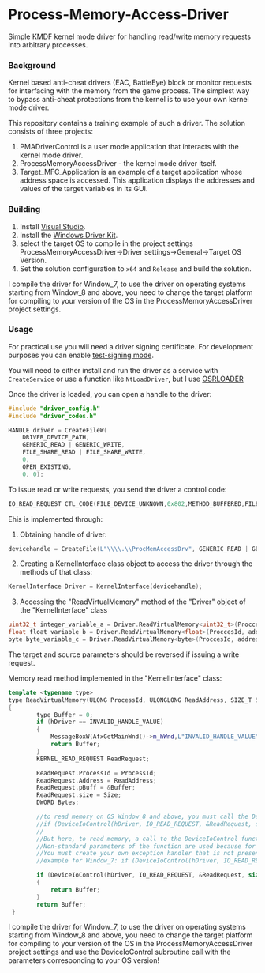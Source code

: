 # Process-Memory-Access-Driver
Simple KMDF kernel mode driver for handling read/write memory requests into arbitrary processes.


### Background

Kernel based anti-cheat drivers (EAC, BattleEye) block or monitor requests for
interfacing with the memory from the game process. The simplest way to bypass anti-cheat protections from the kernel is to use your own kernel mode driver.

This repository contains a training example of such a driver.
The solution consists of three projects:
1. PMADriverControl is a user mode application that interacts with the kernel mode driver.
2. ProcessMemoryAccessDriver - the kernel mode driver itself.
3. Target_MFC_Application is an example of a target application whose address space is accessed.
This application displays the addresses and values of the target variables in its GUI.

### Building

1. Install [Visual Studio](https://www.visualstudio.com/).
2. Install the [Windows Driver Kit](https://docs.microsoft.com/en-us/windows-hardware/drivers/download-the-wdk).
3. select the target OS to compile in the project settings ProcessMemoryAccessDriver->Driver settings->General->Target OS Version.
3. Set the solution configuration to `x64` and `Release` and build the solution.

I compile the driver for Window_7, to use the driver on operating systems starting from Window_8 and above,
you need to change the target platform for compiling to your version of the OS in the ProcessMemoryAccessDriver project settings.

### Usage

For practical use you will need a driver signing certificate. For development
purposes you can enable [test-signing mode](https://docs.microsoft.com/en-us/windows-hardware/drivers/install/the-testsigning-boot-configuration-option).

You will need to either install and run the driver as a service with `CreateService` or use a function like `NtLoadDriver`,
but I use [OSRLOADER](https://www.osronline.com/article.cfm%5Earticle=157.htm)

Once the driver is loaded, you can open a handle to the driver:

```cpp
#include "driver_config.h"
#include "driver_codes.h"

HANDLE driver = CreateFileW(
    DRIVER_DEVICE_PATH, 
    GENERIC_READ | GENERIC_WRITE, 
    FILE_SHARE_READ | FILE_SHARE_WRITE, 
    0, 
    OPEN_EXISTING, 
    0, 0);
```

To issue read or write requests, you send the driver a control code:
```cpp
IO_READ_REQUEST CTL_CODE(FILE_DEVICE_UNKNOWN,0x802,METHOD_BUFFERED,FILE_SPECIAL_ACCESS)
```
Еhis is implemented through:
1. Obtaining handle of driver:
```cpp
devicehandle = CreateFile(L"\\\\.\\ProcMemAccessDrv", GENERIC_READ | GENERIC_WRITE, FILE_SHARE_READ | FILE_SHARE_WRITE, 0, OPEN_EXISTING, 0, 0);
```
2. Creating a KernelInterface class object to access the driver through the methods of that class:
```cpp
KernelInterface Driver = KernelInterface(devicehandle);
```
3. Accessing the "ReadVirtualMemory" method of the "Driver" object of the "KernelInterface" class
```cpp
uint32_t integer_variable_a = Driver.ReadVirtualMemory<uint32_t>(ProccesId, address_int_a, sizeof(uint32_t));
float float_variable_b = Driver.ReadVirtualMemory<float>(ProccesId, address_float_b, sizeof(float));
byte byte_variable_c = Driver.ReadVirtualMemory<byte>(ProccesId, address_byte_c, sizeof(byte));
```
The target and source parameters should be reversed if issuing a write request.

Memory read method implemented in the "KernelInterface" class:
```cpp
template <typename type>
type ReadVirtualMemory(ULONG ProcessId, ULONGLONG ReadAddress, SIZE_T Size)
{
		type Buffer = 0;
		if (hDriver == INVALID_HANDLE_VALUE)
		{
			MessageBoxW(AfxGetMainWnd()->m_hWnd,L"INVALID_HANDLE_VALUE", 0, 0);
			return Buffer;
		}
		KERNEL_READ_REQUEST ReadRequest;

		ReadRequest.ProcessId = ProcessId;
		ReadRequest.Address = ReadAddress;
		ReadRequest.pBuff = &Buffer;
		ReadRequest.size = Size;
		DWORD Bytes;

		//to read memory on OS Window_8 and above, you must call the DeviceIoControl function with the following parameters:
		//if (DeviceIoControl(hDriver, IO_READ_REQUEST, &ReadRequest, sizeof(ReadRequest), &ReadRequest, sizeof(ReadRequest), 0, 0))
		// 
		//But here, to read memory, a call to the DeviceIoControl function with other parameters is used (which is incorrect).
		//Non-standard parameters of the function are used because for corrective operation of the function on the Window_7
		//You must create your own exception handler that is not present in the OS Window_7
		//example for Window_7: if (DeviceIoControl(hDriver, IO_READ_REQUEST, &ReadRequest, sizeof(ReadRequest), 0, 0, &Bytes, NULL))

		if (DeviceIoControl(hDriver, IO_READ_REQUEST, &ReadRequest, sizeof(ReadRequest), 0, 0, &Bytes, NULL))
		{
			return Buffer;
		}
		return Buffer;
 }
```
I compile the driver for Window_7, to use the driver on operating systems starting from Window_8 and above,
you need to change the target platform for compiling to your version of the OS in the ProcessMemoryAccessDriver project settings
and use the DeviceIoControl subroutine call with the parameters corresponding to your OS version!
